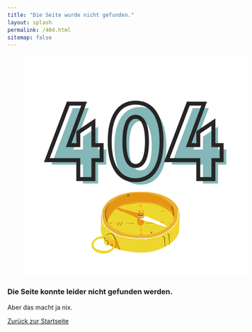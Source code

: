 ```yaml
---
title: "Die Seite wurde nicht gefunden."
layout: splash
permalink: /404.html
sitemap: false
---
```


<figure style="width: 500px" class="align-center">
  <img src="https://github.com/mbosselmann/portfolio/blob/master/assets/images/404kompass.png?raw=true" alt="">
  </figure>

### Die Seite konnte leider nicht gefunden werden.

Aber das macht ja nix. 
 
<a href="https://mbosselmann.github.io/portfolio/" class="btn btn--primary" class="align-center">Zurück zur Startseite</a>
